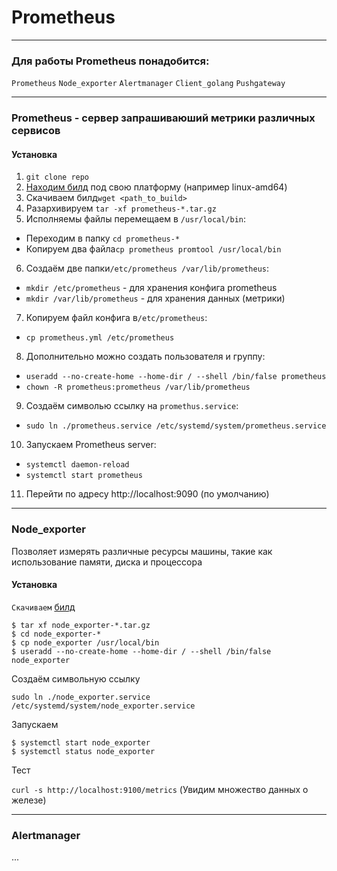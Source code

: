 # Prometheus
___
### Для работы Prometheus понадобится:
``Prometheus``
``Node_exporter``
``Alertmanager``
``Client_golang``
``Pushgateway``
___
### Prometheus - сервер запрашиваюший метрики различных сервисов 
#### Установка
1. ``git clone repo``
2. [Находим билд](https://github.com/prometheus/prometheus/releases "https://github.com/prometheus/prometheus/releases") под свою платформу (например linux-amd64)
3. Скачиваем билд``wget <path_to_build>``
4. Разархивируем ``tar -xf prometheus-*.tar.gz``
5. Исполняемы файлы перемещаем в ``/usr/local/bin``:
- Переходим в папку ``cd prometheus-*``
- Копируем два файла``cp prometheus promtool /usr/local/bin``
6. Создаём две папки``/etc/prometheus /var/lib/prometheus``:
- ``mkdir /etc/prometheus`` - для хранения конфига prometheus
- ``mkdir /var/lib/prometheus`` - для хранения данных (метрики)
7. Копируем файл конфига в``/etc/prometheus``:
- ``cp prometheus.yml /etc/prometheus``
8. Дополнительно можно создать пользователя и группу:
- ``useradd --no-create-home --home-dir / --shell /bin/false prometheus``
- ``chown -R prometheus:prometheus /var/lib/prometheus``
9. Создаём символью ссылку на ``promethus.service``:
- ``sudo ln ./prometheus.service /etc/systemd/system/prometheus.service``
10. Запускаем Prometheus server:
- ``systemctl daemon-reload``
- ``systemctl start prometheus``
11. Перейти по адресу http://localhost:9090 (по умолчанию)
___
### Node_exporter
Позволяет измерять различные ресурсы машины, такие как использование памяти, диска и процессора
#### Установка

``Скачиваем`` [билд](https://github.com/prometheus/node_exporter/releases "https://github.com/prometheus/node_exporter/releases")

```$ wget https://github.com/.../node_exporter-0.18.1.linux-amd64.tar.gz
$ tar xf node_exporter-*.tar.gz
$ cd node_exporter-*
$ cp node_exporter /usr/local/bin
$ useradd --no-create-home --home-dir / --shell /bin/false node_exporter
```
Создаём символьную ссылку

```sudo ln ./node_exporter.service /etc/systemd/system/node_exporter.service```

Запускаем
```$ systemctl daemon-reload
$ systemctl start node_exporter
$ systemctl status node_exporter
```
Тест

``curl -s http://localhost:9100/metrics`` (Увидим множество данных о железе)

___

### Alertmanager
...